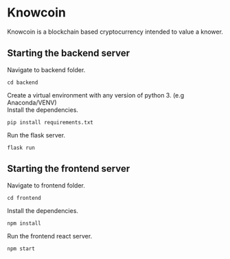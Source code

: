 # Knowcoin
Knowcoin is a blockchain based cryptocurrency intended to value a knower.

## Starting the backend server
Navigate to backend folder.
```
cd backend
```
Create a virtual environment with any version of python 3. (e.g Anaconda/VENV) <br />
Install the dependencies.
```
pip install requirements.txt
```
Run the flask server.
```
flask run
```

## Starting the frontend server
Navigate to frontend folder.
```
cd frontend
```
Install the dependencies.
```
npm install
```
Run the frontend react server.
```
npm start
```
